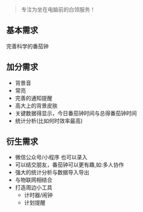 > 专注为坐在电脑前的白领服务！

##  基本需求
完善科学的番茄钟

## 加分需求
* 背景音
* 常亮
* 完善的通知提醒
* 高大上的背景皮肤
* 关键数据得显示，今日番茄钟时间与总得番茄钟时间
* 统计分析(比如何时效率最高)


## 衍生需求
* 微信公众号/小程序 也可以录入
* 可以结交朋友，番茄钟可以更有趣,如:多人协作
* 强大的统计分析与数据导入导出
* 与物联网相结合
* 打造周边小工具
  + 计时器/闹钟
  + 计划提醒